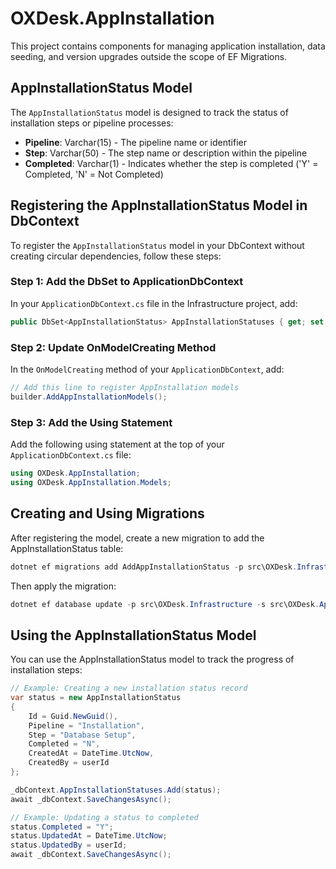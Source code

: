 # OXDesk.AppInstallation

This project contains components for managing application installation, data seeding, and version upgrades outside the scope of EF Migrations.

## AppInstallationStatus Model

The `AppInstallationStatus` model is designed to track the status of installation steps or pipeline processes:

- **Pipeline**: Varchar(15) - The pipeline name or identifier
- **Step**: Varchar(50) - The step name or description within the pipeline
- **Completed**: Varchar(1) - Indicates whether the step is completed ('Y' = Completed, 'N' = Not Completed)

## Registering the AppInstallationStatus Model in DbContext

To register the `AppInstallationStatus` model in your DbContext without creating circular dependencies, follow these steps:

### Step 1: Add the DbSet to ApplicationDbContext

In your `ApplicationDbContext.cs` file in the Infrastructure project, add:

```csharp
public DbSet<AppInstallationStatus> AppInstallationStatuses { get; set; } = null!;
```

### Step 2: Update OnModelCreating Method

In the `OnModelCreating` method of your `ApplicationDbContext`, add:

```csharp
// Add this line to register AppInstallation models
builder.AddAppInstallationModels();
```

### Step 3: Add the Using Statement

Add the following using statement at the top of your `ApplicationDbContext.cs` file:

```csharp
using OXDesk.AppInstallation;
using OXDesk.AppInstallation.Models;
```

## Creating and Using Migrations

After registering the model, create a new migration to add the AppInstallationStatus table:

```powershell
dotnet ef migrations add AddAppInstallationStatus -p src\OXDesk.Infrastructure -s src\OXDesk.Api
```

Then apply the migration:

```powershell
dotnet ef database update -p src\OXDesk.Infrastructure -s src\OXDesk.Api
```

## Using the AppInstallationStatus Model

You can use the AppInstallationStatus model to track the progress of installation steps:

```csharp
// Example: Creating a new installation status record
var status = new AppInstallationStatus
{
    Id = Guid.NewGuid(),
    Pipeline = "Installation",
    Step = "Database Setup",
    Completed = "N",
    CreatedAt = DateTime.UtcNow,
    CreatedBy = userId
};

_dbContext.AppInstallationStatuses.Add(status);
await _dbContext.SaveChangesAsync();

// Example: Updating a status to completed
status.Completed = "Y";
status.UpdatedAt = DateTime.UtcNow;
status.UpdatedBy = userId;
await _dbContext.SaveChangesAsync();
```
